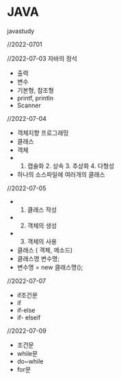# JAVA
javastudy


//2022-0701


//2022-07-03
자바의 정석
- 출력
- 변수
- 기본형, 참조형
- printf, println
- Scanner


//2022-07-04
- 객체지향 프로그래밍
- 클래스
- 객체
- 1. 캡슐화 2. 상속 3. 추상화 4. 다형성
- 하나의 소스파일에 여러개의 클래스


//2022-07-05
- 1. 클래스 작성
- 2. 객체의 생성
- 3. 객체의 사용
- 클래스 ( 객체, 메소드)
- 클래스명 변수명;
- 변수명 = new 클래스명();


//2022-07-07
- if조건문
- if
- if-else
- if- elseif


//2022-07-09
- 조건문
- while문
- do~while
- for문
